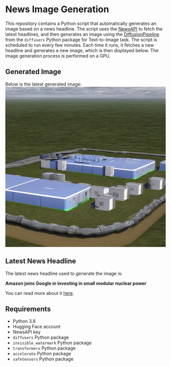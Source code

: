 # News Image Generation
This repository contains a Python script that automatically generates an image based on a news headline. The script uses the [NewsAPI](https://newsapi.org/) to fetch the latest headlines, and then generates an image using the [DiffusionPipeline](https://github.com/huggingface/diffusers) from the `diffusers` Python package for Text-to-Image task.
The script is scheduled to run every few minutes. Each time it runs, it fetches a new headline and generates a new image, which is then displayed below. The image generation process is performed on a GPU.

## Generated Image
Below is the latest generated image:
![Generated Image](image.png)

## Latest News Headline
The latest news headline used to generate the image is:

**Amazon joins Google in investing in small modular nuclear power**

You can read more about it [here](https://news.google.com/rss/articles/CBMipwFBVV95cUxQNmVQSnFqcEU5WGgxNVh6eEYyeEV6ZXRBOHZCRmJWQmQ2TmM5c1JIS3NTbjN6blVvV19ieDE1aFVnVmdiTnNTazZCeWFmdFJiWl91dGd4Q1JrVUtlb0JQSDZEOVZfUmkzVDBYenhIZjRKN3B5TlU5amx2Szl0M1VfbHdYaVo4aUViWC1XWVNFSkFZQV85LVBlNVA1QjdFeExQdlhVVkh0TQ?oc=5).

## Requirements
- Python 3.8
- Hugging Face account
- NewsAPI key
- `diffusers` Python package
- `invisible_watermark` Python package
- `transformers` Python package
- `accelerate` Python package
- `safetensors` Python package

